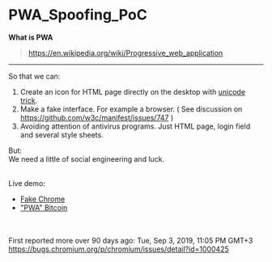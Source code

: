 # PWA_Spoofing_PoC

<b>What is PWA</b>
> https://en.wikipedia.org/wiki/Progressive_web_application

------------------------------------------------------------------------------------------------------------------------------

So that we can:
1. Create an icon for HTML page directly on the desktop with <a href="https://en.wikipedia.org/wiki/IDN_homograph_attack">unicode trick</a>.
2. Make a fake interface. For example a browser. ( See discussion on https://github.com/w3c/manifest/issues/747 )
3. Avoiding attention of antivirus programs. Just HTML page, login field and several style sheets.

But:<br>
  We need a little of social engineering and luck.<br><br>

Live demo:
* <a href="https://0x1235.github.io/PWA_Spoofing_PoC/fake-chrome/">Fake Chrome</a><br>
* <a href="https://0x1235.github.io/PWA_Spoofing_PoC/fake-bitcoin/">"PWA" Bitcoin</a><br>
<br><br>


First reported more over 90 days ago: Tue, Sep 3, 2019, 11:05 PM GMT+3
https://bugs.chromium.org/p/chromium/issues/detail?id=1000425
